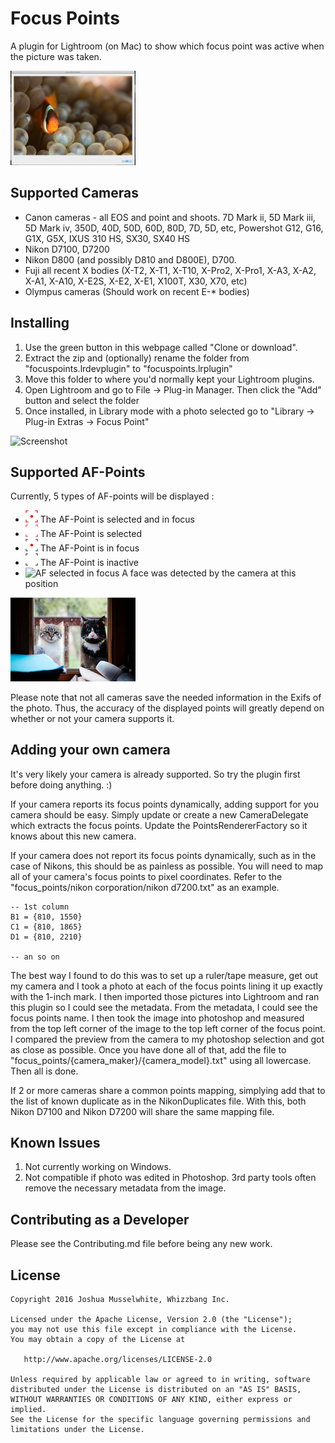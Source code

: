 Focus Points
=======

A plugin for Lightroom (on Mac) to show which focus point was active when the picture was taken.

<img src="screens/screen1.png" alt="Screenshot" style="width: 200px;"/>



Supported Cameras
--------
* Canon cameras - all EOS and point and shoots. 7D Mark ii, 5D Mark iii, 5D Mark iv, 350D, 40D, 50D, 60D, 80D, 7D, 5D, etc, Powershot G12, G16, G1X, G5X, IXUS 310 HS, SX30, SX40 HS
* Nikon D7100, D7200
* Nikon D800 (and possibly D810 and D800E), D700.
* Fuji all recent X bodies (X-T2, X-T1, X-T10, X-Pro2, X-Pro1, X-A3, X-A2, X-A1, X-A10, X-E2S, X-E2, X-E1, X100T, X30, X70, etc)
* Olympus cameras (Should work on recent E-* bodies)


Installing
--------
1. Use the green button in this webpage called "Clone or download".
2. Extract the zip and (optionally) rename the folder from "focuspoints.lrdevplugin" to "focuspoints.lrplugin"
3. Move this folder to where you'd normally kept your Lightroom plugins.
4. Open Lightroom and go to File -> Plug-in Manager. Then click the "Add" button and select the folder
5. Once installed, in Library mode with a photo selected go to "Library -> Plug-in Extras -> Focus Point"
<img src="screens/plugin_extra.png" alt="Screenshot" style="width: 200px;"/>

Supported AF-Points
--------
Currently, 5 types of AF-points will be displayed :

* <img src="screens/af_selected_infocus.png" alt="AF selected in focus" style="width: 20px;"/> The AF-Point is selected and in focus
* <img src="screens/af_selected.png" alt="AF selected" style="width: 20px;"/> The AF-Point is selected
* <img src="screens/af_infocus.png" alt="AF in focus" style="width: 20px;"/> The AF-Point is in focus
* <img src="screens/af_inactive.png" alt="AF selected in focus" style="width: 20px;"/> The AF-Point is inactive
* <img src="screens/face.png" alt="AF selected in focus" style="width: 20px;"/> A face was detected by the camera at this position
<img src="screens/faces1.jpg" alt="Screenshot" style="width: 200px;"/>

Please note that not all cameras save the needed information in the Exifs of the photo. Thus, the accuracy of the displayed points will greatly depend on whether or not your camera supports it.

Adding your own camera
--------
It's very likely your camera is already supported. So try the plugin first before doing anything. :)

If your camera reports its focus points dynamically, adding support for you camera should be easy. Simply update or create a new CameraDelegate which extracts the focus points. Update the PointsRendererFactory so it knows about this new camera.

If your camera does not report its focus points dynamically, such as in the case of Nikons, this should be as painless as possible. You will need to map all of your camera's focus points to pixel coordinates. Refer to the "focus_points/nikon corporation/nikon d7200.txt" as an example.
```
-- 1st column
B1 = {810, 1550}
C1 = {810, 1865}
D1 = {810, 2210}

-- an so on
```
The best way I found to do this was to set up a ruler/tape measure, get out my camera and I took a photo at each of the focus points lining it up exactly with the 1-inch mark. I then imported those pictures into Lightroom and ran this plugin so I could see the metadata. From the metadata, I could see the focus points name. I then took the image into photoshop and measured from the top left corner of the image to the top left corner of the focus point. I compared the preview from the camera to my photoshop selection and got as close as possible. Once you have done all of that, add the file to "focus_points/{camera_maker}/{camera_model}.txt" using all lowercase. Then all is done.

If 2 or more cameras share a common points mapping, simplying add that to the list of known duplicate as in the NikonDuplicates file. With this, both Nikon D7100 and Nikon D7200 will share the same mapping file. 


Known Issues
--------
1. Not currently working on Windows.
2. Not compatible if photo was edited in Photoshop. 3rd party tools often remove the necessary metadata from the image. 


Contributing as a Developer
--------
Please see the Contributing.md file before being any new work.


License
--------

    Copyright 2016 Joshua Musselwhite, Whizzbang Inc.

    Licensed under the Apache License, Version 2.0 (the "License");
    you may not use this file except in compliance with the License.
    You may obtain a copy of the License at

       http://www.apache.org/licenses/LICENSE-2.0

    Unless required by applicable law or agreed to in writing, software
    distributed under the License is distributed on an "AS IS" BASIS,
    WITHOUT WARRANTIES OR CONDITIONS OF ANY KIND, either express or implied.
    See the License for the specific language governing permissions and
    limitations under the License.

